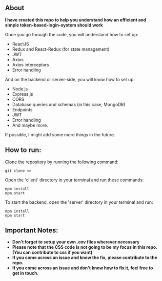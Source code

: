 ## About

**I have created this repo to help you understand how an efficient and simple token-based-login-system should work**

Once you go through the code, you will understand how to set up:

- ReactJS
- Redux and React-Redux (for state management)
- JWT
- Axios
- Axios interceptors
- Error handling

And on the backend or server-side, you will know how to set up:

- Node.js
- Express.js
- CORS
- Database queries and schemas (in this case, MongoDB)
- Endpoints
- JWT
- Error handling
- And maybe more.

If possible, I might add some more things in the future.
  


## How to run:

Clone the repository by running the following command:  

```
git clone <>
```

Open the 'client' directory in your terminal and run these commands:  
```
npm install
npm start
```

To start the backend, open the 'server' directory in your terminal and run:  

```
npm install
npm start
```

## Important Notes:

- **Don't forget to setup your own .env files wherever necessary**  
- **Please note that the CSS code is not going to be my focus in this repo.(You can contribute to css if you want)**  
- **If you come across an issue and know the fix, please contribute to the repo.**  
- **If you come across an issue and don't know how to fix it, feel free to get in touch.**  
